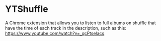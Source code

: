 YTShuffle
=========

A Chrome extension that allows you to listen to full albums on shuffle that have the time of each track in the description, such as this: https://www.youtube.com/watch?v=_qcPtselacs
